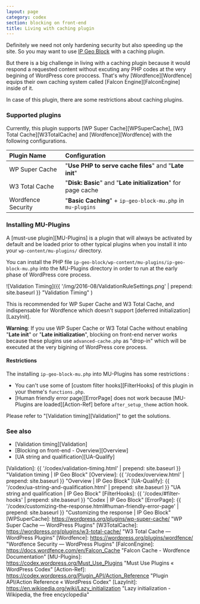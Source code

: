 ```yaml
---
layout: page
category: codex
section: blocking on front-end
title: Living with caching plugin
---
```


Definitely we need not only hardening security but also speeding up the site.
So you may want to use [IP Geo Block][IP-Geo-Block] with a caching plugin.

But there is a big challenge in living with a caching plugin because it would 
respond a requested content without excuting any PHP codes at the very begining
of WordPress core proccess. That's why [Wordfence][Wordfence] equips their own 
caching system called [Falcon Engine][FalconEngine] inside of it.

In case of this plugin, there are some restrictions about caching plugins.

### Supported plugins ###

Currently, this plugin supports 
  [WP Super Cache][WPSuperCache],
  [W3 Total Cache][W3TotalCache] and
  [Wordfence][Wordfence]
with the following configurations.

| Plugin Name        | Configuration                                                  |
|:-------------------|:---------------------------------------------------------------|
| WP Super Cache     | "**Use PHP to serve cache files**" and "**Late init**"         |
| W3 Total Cache     | "**Disk: Basic**" and "**Late initialization**" for page cache |
| Wordfence Security | "**Basic Caching**" + `ip-geo-block-mu.php` in `mu-plugins`  |

### Installing MU-Plugins ###

A [must-use plugin][MU-Plugins] is a plugin that will always be activated by 
default and be loaded prior to other typical plugins when you install it into 
your `wp-content/mu-plugins/` directory.

You can install the PHP file `ip-geo-block/wp-content/mu-plugins/ip-geo-block-mu.php`
into the MU-Plugins directory in order to run at the early phase of WordPress 
core process.

![Validation Timing]({{ '/img/2016-08/ValidationRuleSettings.png' | prepend: site.baseurl }}
 "Validation Timing"
)

This is recommended for WP Super Cache and W3 Total Cache, and indispensable 
for Wordfence which doesn't support [deferred initialization][LazyInit].

<div class="alert alert-danger">
	<strong>Warning</strong>: If you use WP Super Cache or W3 Total Cache 
	without enabling "<strong>Late init</strong>" or 
	"<strong>Late initialization</strong>", blocking on front-end nerver 
	works because these plugins use <code>advanced-cache.php</code> as 
	"drop-in" which will be executed at the very bigining of WordPress core 
	process.
</div>

#### Restrictions ####

The installing `ip-geo-block-mu.php` into MU-Plugins has some restrictions :

- You can't use some of [custom filter hooks][FilterHooks] of this plugin in 
  your theme's `functions.php`.
- [Human friendly error page][ErrorPage] does not work because [MU-Plugins are 
  loaded][Action-Ref] before `after_setup_theme` action hook.

Please refer to "[Validation timing][Validation]" to get the solutions.

### See also ###

- [Validation timing][Validation]
- [Blocking on front-end - Overview][Overview]
- [UA string and qualification][UA-Qualify]

[IP-Geo-Block]: https://wordpress.org/plugins/ip-geo-block/ "WordPress › IP Geo Block « WordPress Plugins"
[Validation]:   {{ '/codex/validation-timing.html'           | prepend: site.baseurl }} "Validation timing | IP Geo Block"
[Overview]:     {{ '/codex/overview.html'                    | prepend: site.baseurl }} "Overview | IP Geo Block"
[UA-Qualify]:   {{ '/codex/ua-string-and-qualification.html' | prepend: site.baseurl }} "UA string and qualification | IP Geo Block"
[FilterHooks]:  {{ '/codex/#filter-hooks'                    | prepend: site.baseurl }} "Codex | IP Geo Block"
[ErrorPage]:    {{ '/codex/customizing-the-response.html#human-friendly-error-page' | prepend: site.baseurl }} "Customizing the response | IP Geo Block"
[WPSuperCache]: https://wordpress.org/plugins/wp-super-cache/ "WP Super Cache &mdash; WordPress Plugins"
[W3TotalCache]: https://wordpress.org/plugins/w3-total-cache/ "W3 Total Cache &mdash; WordPress Plugins"
[Wordfence]:    https://wordpress.org/plugins/wordfence/ "Wordfence Security &mdash; WordPress Plugins"
[FalconEngine]: https://docs.wordfence.com/en/Falcon_Cache "Falcon Cache - Wordfence Documentation"
[MU-Plugins]:   https://codex.wordpress.org/Must_Use_Plugins "Must Use Plugins &laquo; WordPress Codex"
[Action-Ref]:   https://codex.wordpress.org/Plugin_API/Action_Reference "Plugin API/Action Reference « WordPress Codex"
[LazyInit]:     https://en.wikipedia.org/wiki/Lazy_initialization "Lazy initialization - Wikipedia, the free encyclopedia"
